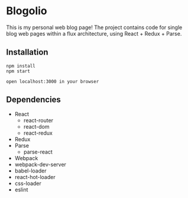 # Blogolio
This is my personal web blog page! The project contains code for single blog web pages within a flux architecture, using React + Redux + Parse.
## Installation
```
npm install
npm start
```
```
open localhost:3000 in your browser
```
## Dependencies
* React
  * react-router
  * react-dom
  * react-redux
* Redux
* Parse
  * parse-react
* Webpack
* webpack-dev-server
* babel-loader
* react-hot-loader
* css-loader
* eslint